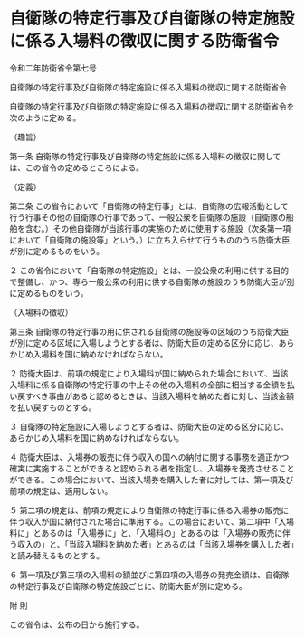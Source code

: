 # 自衛隊の特定行事及び自衛隊の特定施設に係る入場料の徴収に関する防衛省令

令和二年防衛省令第七号

自衛隊の特定行事及び自衛隊の特定施設に係る入場料の徴収に関する防衛省令

自衛隊の特定行事及び自衛隊の特定施設に係る入場料の徴収に関する防衛省令を次のように定める。

（趣旨）

第一条 自衛隊の特定行事及び自衛隊の特定施設に係る入場料の徴収に関しては、この省令の定めるところによる。

（定義）

第二条 この省令において「自衛隊の特定行事」とは、自衛隊の広報活動として行う行事その他の自衛隊の行事であって、一般公衆を自衛隊の施設（自衛隊の船舶を含む。）その他自衛隊が当該行事の実施のために使用する施設（次条第一項において「自衛隊の施設等」という。）に立ち入らせて行うもののうち防衛大臣が別に定めるものをいう。

２ この省令において「自衛隊の特定施設」とは、一般公衆の利用に供する目的で整備し、かつ、専ら一般公衆の利用に供する自衛隊の施設のうち防衛大臣が別に定めるものをいう。

（入場料の徴収）

第三条 自衛隊の特定行事の用に供される自衛隊の施設等の区域のうち防衛大臣が別に定める区域に入場しようとする者は、防衛大臣の定める区分に応じ、あらかじめ入場料を国に納めなければならない。

２ 防衛大臣は、前項の規定により入場料が国に納められた場合において、当該入場料に係る自衛隊の特定行事の中止その他の入場料の全部に相当する金額を払い戻すべき事由があると認めるときは、当該入場料を納めた者に対し、当該金額を払い戻すものとする。

３ 自衛隊の特定施設に入場しようとする者は、防衛大臣の定める区分に応じ、あらかじめ入場料を国に納めなければならない。

４ 防衛大臣は、入場券の販売に伴う収入の国への納付に関する事務を適正かつ確実に実施することができると認められる者を指定し、入場券を発売させることができる。この場合において、当該入場券を購入した者に対しては、第一項及び前項の規定は、適用しない。

５ 第二項の規定は、前項の規定により自衛隊の特定行事に係る入場券の販売に伴う収入が国に納付された場合に準用する。この場合において、第二項中「入場料に」とあるのは「入場券に」と、「入場料の」とあるのは「入場券の販売に伴う収入の」と、「当該入場料を納めた者」とあるのは「当該入場券を購入した者」と読み替えるものとする。

６ 第一項及び第三項の入場料の額並びに第四項の入場券の発売金額は、自衛隊の特定行事及び自衛隊の特定施設ごとに、防衛大臣が別に定める。

附 則

この省令は、公布の日から施行する。
